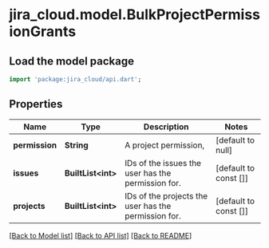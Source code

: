 # jira_cloud.model.BulkProjectPermissionGrants

## Load the model package
```dart
import 'package:jira_cloud/api.dart';
```

## Properties
Name | Type | Description | Notes
------------ | ------------- | ------------- | -------------
**permission** | **String** | A project permission, | [default to null]
**issues** | **BuiltList&lt;int&gt;** | IDs of the issues the user has the permission for. | [default to const []]
**projects** | **BuiltList&lt;int&gt;** | IDs of the projects the user has the permission for. | [default to const []]

[[Back to Model list]](../README.md#documentation-for-models) [[Back to API list]](../README.md#documentation-for-api-endpoints) [[Back to README]](../README.md)


